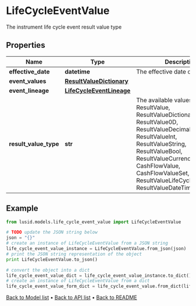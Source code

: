 # LifeCycleEventValue

The instrument life cycle event result value type

## Properties
Name | Type | Description | Notes
------------ | ------------- | ------------- | -------------
**effective_date** | **datetime** | The effective date of the event | [optional] 
**event_values** | [**ResultValueDictionary**](ResultValueDictionary.md) |  | [optional] 
**event_lineage** | [**LifeCycleEventLineage**](LifeCycleEventLineage.md) |  | [optional] 
**result_value_type** | **str** | The available values are: ResultValue, ResultValueDictionary, ResultValue0D, ResultValueDecimal, ResultValueInt, ResultValueString, ResultValueBool, ResultValueCurrency, CashFlowValue, CashFlowValueSet, ResultValueLifeCycleEventValue, ResultValueDateTimeOffset | 

## Example

```python
from lusid.models.life_cycle_event_value import LifeCycleEventValue

# TODO update the JSON string below
json = "{}"
# create an instance of LifeCycleEventValue from a JSON string
life_cycle_event_value_instance = LifeCycleEventValue.from_json(json)
# print the JSON string representation of the object
print LifeCycleEventValue.to_json()

# convert the object into a dict
life_cycle_event_value_dict = life_cycle_event_value_instance.to_dict()
# create an instance of LifeCycleEventValue from a dict
life_cycle_event_value_form_dict = life_cycle_event_value.from_dict(life_cycle_event_value_dict)
```
[Back to Model list](../README.md#documentation-for-models) &#8226; [Back to API list](../README.md#documentation-for-api-endpoints) &#8226; [Back to README](../README.md)


